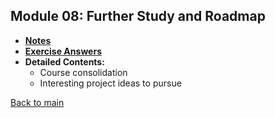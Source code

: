 ## Module 08: Further Study and Roadmap

- **[Notes](notes.md)**
- **[Exercise Answers](exercises/README.md)**
- **Detailed Contents:**
  - Course consolidation
  - Interesting project ideas to pursue

[Back to main](https://github.com/rot0xd/SecurityTube/blob/master/SPSE/README.md)
